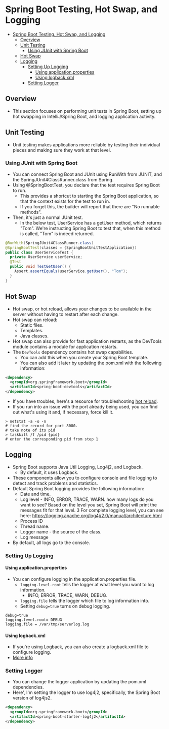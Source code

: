 # Spring Boot Testing, Hot Swap, and Logging

- [Spring Boot Testing, Hot Swap, and Logging](#spring-boot-testing-hot-swap-and-logging)
  - [Overview](#overview)
  - [Unit Testing](#unit-testing)
    - [Using JUnit with Spring Boot](#using-junit-with-spring-boot)
  - [Hot Swap](#hot-swap)
  - [Logging](#logging)
    - [Setting Up Logging](#setting-up-logging)
      - [Using application.properties](#using-applicationproperties)
      - [Using logback.xml](#using-logbackxml)
    - [Setting Logger](#setting-logger)

## Overview

- This section focuses on performing unit tests in Spring Boot, setting up hot swapping in IntelliJ/Spring Boot, and logging application activity.

## Unit Testing

- Unit testing makes applications more reliable by testing their individual pieces and making sure they work at that level.

### Using JUnit with Spring Boot

- You can connect Spring Boot and JUnit using RunWith from JUNIT, and the SpringJUnit4ClassRunner.class from Spring.
- Using @SpringBootTest, you declare that the test requires Spring Boot to run.
  - This provides a shortcut to starting the Spring Boot application, so that the context exists for the test to run in.
  - If you forget this, the builder will report that there are "No runnable methods".
- Then, it's just a normal JUnit test.
  - In the below test, UserService has a getUser method, which returns "Tom". We're instructing Spring Boot to test that, when this method is called, "Tom" is indeed returned.

```java
@RunWith(SpringJUnit4ClassRunner.class)
@SpringBootTest(classes = {SpringBootUnitTestApplication})
public class UserServiceTest {
  private UserService userService;
  @Test
  public void TestGetUser() {
    Assert.assertEquals(userService.getUser(), "Tom");
  }
}
```

## Hot Swap

- Hot swap, or hot reload, allows your changes to be available in the server without having to restart after each change.
- Hot swap can reload:
  - Static files.
  - Templates.
  - Java classes.
- Hot swap can also provide for fast application restarts, as the DevTools module contains a module for application restarts.
- The `DevTools` dependency contains hot swap capabilities.
  - You can add this when you create your Spring Boot template.
  - You can also add it later by updating the pom.xml with the following information:

```xml
<dependency>
  <groupId>org.springframework.boot</groupId>
  <artifactId>spring-boot-devtools</artifactId>
</dependency>
```

- If you have troubles, here's a resource for troubleshooting [hot reload](https://www.mkyong.com/spring-boot/intellij-idea-spring-boot-template-reload-is-not-working/).
- If you run into an issue with the port already being used, you can find out what's using it and, if necessary, force kill it.

```shell
> netstat -a -o -n
# find the record for port 8080.
# take note of its pid
> taskkill /f /pid {pid}
# enter the corresponding pid from step 1
```

## Logging

- Spring Boot supports Java Util Logging, Log4j2, and Logback.
  - By default, it uses Logback.
- These components allow you to configure console and file logging to detect and track problems and statistics.
- Default Spring Boot logging provides the following information:
  - Date and time.
  - Log level - INFO, ERROR, TRACE, WARN. how many logs do you want to see? Based on the level you set, Spring Boot will print the messages fit for that level. 3 For complete logging level, you can see here: https://logging.apache.org/log4j/2.0/manual/architecture.html
  - Process ID
  - Thread name.
  - Logger name - the source of the class.
  - Log message
- By default, all logs go to the console.

### Setting Up Logging

#### Using application.properties

- You can configure logging in the application.properties file.
  - `logging.level.root` tells the logger at what level you want to log information.
    - INFO, ERROR, TRACE, WARN, DEBUG.
  - `logging.file` tells the logger which file to log information into.
  - Setting `debug=true` turns on debug logging.

```
debug=true
logging.level.root= DEBUG
logging.file = /var/tmp/serverlog.log
```

#### Using logback.xml

- If you're using Logback, you can also create a logback.xml file to configure logging.
- [More info](https://logback.qos.ch/manual/configuration.html)

### Setting Logger

- You can change the logger application by updating the pom.xml dependencies.
- Here', I'm setting the logger to use log4j2, specifically, the Spring Boot version of log4js2.

```xml
<dependency>
  <groupId>org.springframework.boot</groupId>
  <artifactId>spring-boot-starter-log4j2</artifactId>
</dependency>
```

